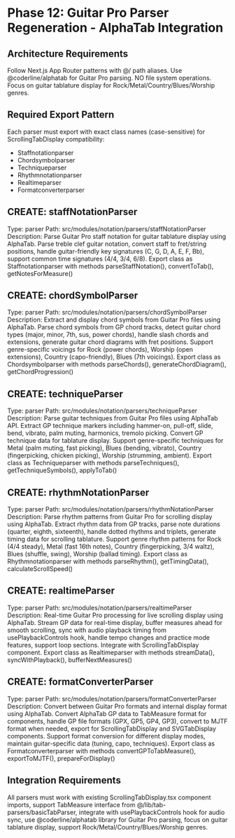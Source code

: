 # Phase 12: Guitar Pro Parser Regeneration - AlphaTab Integration

## Architecture Requirements

Follow Next.js App Router patterns with @/ path aliases. Use @coderline/alphatab for Guitar Pro parsing. NO file system operations. Focus on guitar tablature display for Rock/Metal/Country/Blues/Worship genres.

## Required Export Pattern

Each parser must export with exact class names (case-sensitive) for ScrollingTabDisplay compatibility:

- Staffnotationparser
- Chordsymbolparser
- Techniqueparser
- Rhythmnotationparser
- Realtimeparser
- Formatconverterparser

## CREATE: staffNotationParser

Type: parser
Path: src/modules/notation/parsers/staffNotationParser
Description: Parse Guitar Pro staff notation for guitar tablature display using AlphaTab. Parse treble clef guitar notation, convert staff to fret/string positions, handle guitar-friendly key signatures (C, G, D, A, E, F, Bb), support common time signatures (4/4, 3/4, 6/8). Export class as Staffnotationparser with methods parseStaffNotation(), convertToTab(), getNotesForMeasure()

## CREATE: chordSymbolParser

Type: parser
Path: src/modules/notation/parsers/chordSymbolParser
Description: Extract and display chord symbols from Guitar Pro files using AlphaTab. Parse chord symbols from GP chord tracks, detect guitar chord types (major, minor, 7th, sus, power chords), handle slash chords and extensions, generate guitar chord diagrams with fret positions. Support genre-specific voicings for Rock (power chords), Worship (open extensions), Country (capo-friendly), Blues (7th voicings). Export class as Chordsymbolparser with methods parseChords(), generateChordDiagram(), getChordProgression()

## CREATE: techniqueParser

Type: parser
Path: src/modules/notation/parsers/techniqueParser
Description: Parse guitar techniques from Guitar Pro files using AlphaTab API. Extract GP technique markers including hammer-on, pull-off, slide, bend, vibrato, palm muting, harmonics, tremolo picking. Convert GP technique data for tablature display. Support genre-specific techniques for Metal (palm muting, fast picking), Blues (bending, vibrato), Country (fingerpicking, chicken picking), Worship (strumming, ambient). Export class as Techniqueparser with methods parseTechniques(), getTechniqueSymbols(), applyToTab()

## CREATE: rhythmNotationParser

Type: parser
Path: src/modules/notation/parsers/rhythmNotationParser
Description: Parse rhythm patterns from Guitar Pro for scrolling display using AlphaTab. Extract rhythm data from GP tracks, parse note durations (quarter, eighth, sixteenth), handle dotted rhythms and triplets, generate timing data for scrolling tablature. Support genre rhythm patterns for Rock (4/4 steady), Metal (fast 16th notes), Country (fingerpicking, 3/4 waltz), Blues (shuffle, swing), Worship (ballad timing). Export class as Rhythmnotationparser with methods parseRhythm(), getTimingData(), calculateScrollSpeed()

## CREATE: realtimeParser

Type: parser
Path: src/modules/notation/parsers/realtimeParser
Description: Real-time Guitar Pro processing for live scrolling display using AlphaTab. Stream GP data for real-time display, buffer measures ahead for smooth scrolling, sync with audio playback timing from usePlaybackControls hook, handle tempo changes and practice mode features, support loop sections. Integrate with ScrollingTabDisplay component. Export class as Realtimeparser with methods streamData(), syncWithPlayback(), bufferNextMeasures()

## CREATE: formatConverterParser

Type: parser
Path: src/modules/notation/parsers/formatConverterParser
Description: Convert between Guitar Pro formats and internal display format using AlphaTab. Convert AlphaTab GP data to TabMeasure format for components, handle GP file formats (GPX, GP5, GP4, GP3), convert to MJTF format when needed, export for ScrollingTabDisplay and SVGTabDisplay components. Support format conversion for different display modes, maintain guitar-specific data (tuning, capo, techniques). Export class as Formatconverterparser with methods convertGPToTabMeasure(), exportToMJTF(), prepareForDisplay()

## Integration Requirements

All parsers must work with existing ScrollingTabDisplay.tsx component imports, support TabMeasure interface from @/lib/tab-parsers/basicTabParser, integrate with usePlaybackControls hook for audio sync, use @coderline/alphatab library for Guitar Pro parsing, focus on guitar tablature display, support Rock/Metal/Country/Blues/Worship genres.
